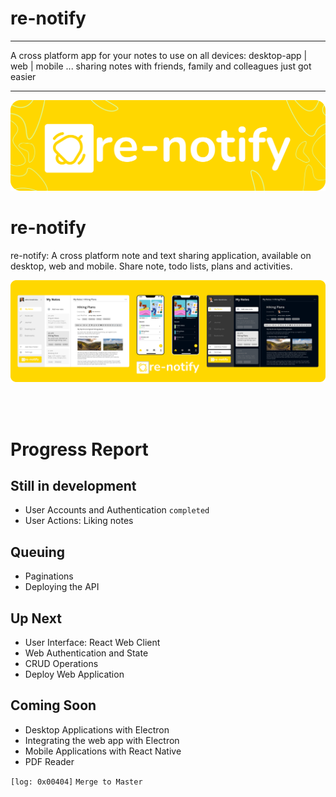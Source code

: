 # re-notify
------------------------------------------------------------------

A cross platform app for your notes to use on all devices: desktop-app | web | mobile ... sharing notes with friends, family and colleagues just got easier

-------------------------------------------------------------------

<p align='center'>
  <img src="https://github.com/Johnmiicheal/re-notify/blob/main/public/banner-notify.png?raw=true" />
 </p>

# re-notify
re-notify: A cross platform note and text sharing application, available on desktop, web and mobile. Share note, todo lists, plans and activities. 

<p align='center'>
  <img src="https://github.com/Johnmiicheal/re-notify/blob/main/public/renoo-view.png" />
 </p>
 <br/>
 <br/>

# Progress Report


## Still in development

* User Accounts and Authentication `completed`
* User Actions: Liking notes

## Queuing
* Paginations
* Deploying the API

## Up Next
* User Interface: React Web Client
* Web Authentication and State
* CRUD Operations 
* Deploy Web Application

## Coming Soon
* Desktop Applications with Electron 
* Integrating the web app with Electron
* Mobile Applications with React Native
* PDF Reader

```[log: 0x00404]```
```Merge to Master```